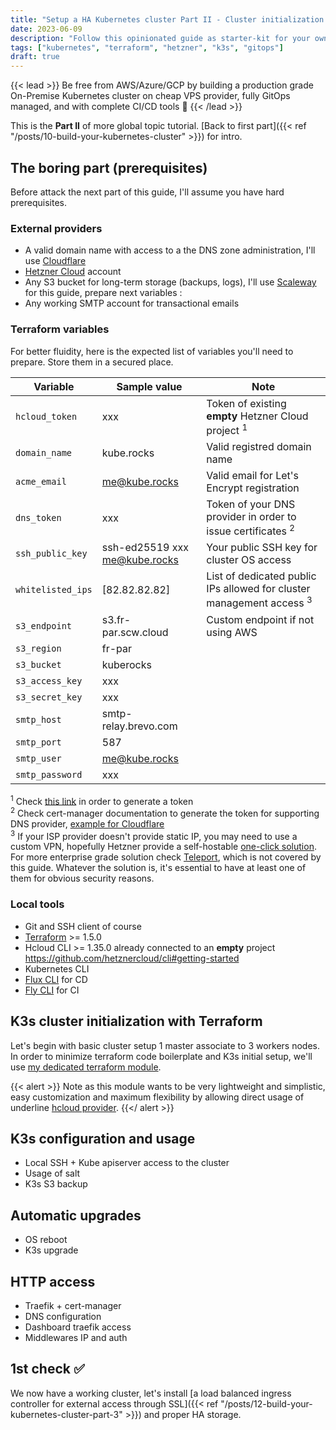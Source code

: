 ```yaml
---
title: "Setup a HA Kubernetes cluster Part II - Cluster initialization with Terraform"
date: 2023-06-09
description: "Follow this opinionated guide as starter-kit for your own Kubernetes platform..."
tags: ["kubernetes", "terraform", "hetzner", "k3s", "gitops"]
draft: true
---
```


{{< lead >}}
Be free from AWS/Azure/GCP by building a production grade On-Premise Kubernetes cluster on cheap VPS provider, fully GitOps managed, and with complete CI/CD tools 🎉
{{< /lead >}}

This is the **Part II** of more global topic tutorial. [Back to first part]({{< ref "/posts/10-build-your-kubernetes-cluster" >}}) for intro.

## The boring part (prerequisites)

Before attack the next part of this guide, I'll assume you have hard prerequisites.

### External providers

* A valid domain name with access to a the DNS zone administration, I'll use [Cloudflare](https://www.cloudflare.com/)
* [Hetzner Cloud](https://www.hetzner.com/cloud) account
* Any S3 bucket for long-term storage (backups, logs), I'll use [Scaleway](https://www.scaleway.com/) for this guide, prepare next variables :
* Any working SMTP account for transactional emails

### Terraform variables

For better fluidity, here is the expected list of variables you'll need to prepare. Store them in a secured place.

| Variable          | Sample value                    | Note                                                                            |
| ----------------- | ------------------------------- | ------------------------------------------------------------------------------- |
| `hcloud_token`    | xxx                             | Token of existing **empty** Hetzner Cloud project <sup>1</sup>                  |
| `domain_name`     | kube.rocks                      | Valid registred domain name                                                     |
| `acme_email`      | <me@kube.rocks>                 | Valid email for Let's Encrypt registration                                      |
| `dns_token`       | xxx                             | Token of your DNS provider in order to issue certificates <sup>2</sup>          |
| `ssh_public_key`  | ssh-ed25519 xxx <me@kube.rocks> | Your public SSH key for cluster OS access                                       |
| `whitelisted_ips` | [82.82.82.82]                   | List of dedicated public IPs allowed for cluster management access <sup>3</sup> |
| `s3_endpoint`     | s3.fr-par.scw.cloud             | Custom endpoint if not using AWS                                                |
| `s3_region`       | fr-par                          |                                                                                 |
| `s3_bucket`       | kuberocks                       |                                                                                 |
| `s3_access_key`   | xxx                             |                                                                                 |
| `s3_secret_key`   | xxx                             |                                                                                 |
| `smtp_host`       | smtp-relay.brevo.com            |                                                                                 |
| `smtp_port`       | 587                             |                                                                                 |
| `smtp_user`       | <me@kube.rocks>                 |                                                                                 |
| `smtp_password`   | xxx                             |                                                                                 |

<sup>1</sup> Check [this link](https://github.com/hetznercloud/cli#getting-started>) in order to generate a token  
<sup>2</sup> Check cert-manager documentation to generate the token for supporting DNS provider, [example for Cloudflare](https://cert-manager.io/docs/configuration/acme/dns01/cloudflare/#api-tokens)  
<sup>3</sup> If your ISP provider doesn't provide static IP, you may need to use a custom VPN, hopefully Hetzner provide a self-hostable [one-click solution](https://github.com/hetznercloud/apps/tree/main/apps/hetzner/wireguard).
For more enterprise grade solution check [Teleport](https://goteleport.com/), which is not covered by this guide. Whatever the solution is, it's essential to have at least one of them for obvious security reasons.

### Local tools

* Git and SSH client of course
* [Terraform](https://www.terraform.io/downloads.html) >= 1.5.0
* Hcloud CLI >= 1.35.0 already connected to an **empty** project <https://github.com/hetznercloud/cli#getting-started>
* Kubernetes CLI
* [Flux CLI](https://fluxcd.io/flux/cmd/) for CD
* [Fly CLI](https://github.com/concourse/concourse/releases/latest) for CI

## K3s cluster initialization with Terraform

Let's begin with basic cluster setup 1 master associate to 3 workers nodes. In order to minimize terraform code boilerplate and K3s initial setup, we'll use [my dedicated terraform module](https://registry.terraform.io/modules/okami101/k3s).

{{< alert >}}
Note as this module wants to be very lightweight and simplistic, easy customization and maximum flexibility by allowing direct usage of underline [hcloud provider](https://registry.terraform.io/providers/hetznercloud/hcloud).
{{</ alert >}}

## K3s configuration and usage

* Local SSH + Kube apiserver access to the cluster
* Usage of salt
* K3s S3 backup

## Automatic upgrades

* OS reboot
* K3s upgrade

## HTTP access

* Traefik + cert-manager
* DNS configuration
* Dashboard traefik access
* Middlewares IP and auth

## 1st check ✅

We now have a working cluster, let's install [a load balanced ingress controller for external access through SSL]({{< ref "/posts/12-build-your-kubernetes-cluster-part-3" >}}) and proper HA storage.
